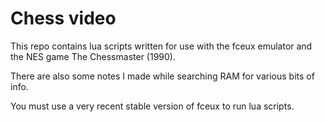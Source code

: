 # Chess video

This repo contains lua scripts written for use with the fceux emulator
and the NES game The Chessmaster (1990).

There are also some notes I made while searching RAM for various bits
of info.

You must use a very recent stable version of fceux to run lua scripts.